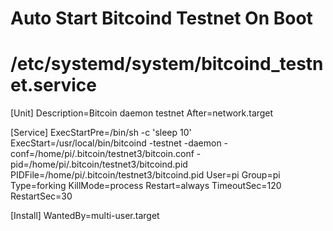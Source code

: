 # Auto Start Bitcoind Testnet On Boot
# /etc/systemd/system/bitcoind_testnet.service

[Unit]
Description=Bitcoin daemon testnet
After=network.target

[Service]
ExecStartPre=/bin/sh -c 'sleep 10'
ExecStart=/usr/local/bin/bitcoind -testnet -daemon -conf=/home/pi/.bitcoin/testnet3/bitcoin.conf -pid=/home/pi/.bitcoin/testnet3/bitcoind.pid
PIDFile=/home/pi/.bitcoin/testnet3/bitcoind.pid
User=pi
Group=pi
Type=forking
KillMode=process
Restart=always
TimeoutSec=120
RestartSec=30

[Install]
WantedBy=multi-user.target
